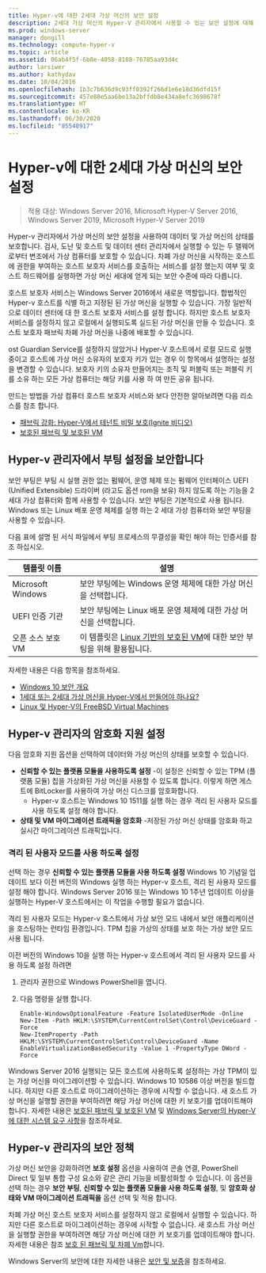 ```yaml
---
title: Hyper-v에 대한 2세대 가상 머신의 보안 설정
description: 2세대 가상 머신의 Hyper-V 관리자에서 사용할 수 있는 보안 설정에 대해 설명합니다.
ms.prod: windows-server
manager: dongill
ms.technology: compute-hyper-v
ms.topic: article
ms.assetid: 06ab4f5f-6b8e-4058-8108-76785aa93d4c
author: larsiwer
ms.author: kathydav
ms.date: 10/04/2016
ms.openlocfilehash: 1b3c7b636d9c93ff0392f266d1e6e18d36dfd15f
ms.sourcegitcommit: 457e88e5aa6be13a2bffdb8e434a8efc3698678f
ms.translationtype: HT
ms.contentlocale: ko-KR
ms.lasthandoff: 06/30/2020
ms.locfileid: "85548917"
---
```

# <a name="generation-2-virtual-machine-security-settings-for-hyper-v"></a>Hyper-v에 대한 2세대 가상 머신의 보안 설정

>적용 대상: Windows Server 2016, Microsoft Hyper-V Server 2016, Windows Server 2019, Microsoft Hyper-V Server 2019

Hyper-v 관리자에서 가상 머신의 보안 설정을 사용하여 데이터 및 가상 머신의 상태를 보호합니다. 검사, 도난 및 호스트 및 데이터 센터 관리자에서 실행할 수 있는 두 맬웨어로부터 변조에서 가상 컴퓨터를 보호할 수 있습니다. 차폐 가상 머신을 시작하는 호스트에 권한을 부여하는 호스트 보호자 서비스를 호출하는 서비스를 설정 했는지 여부 및 호스트 하드웨어를 실행하면 가상 머신 세대에 얻게 되는 보안 수준에 따라 다릅니다.  

호스트 보호자 서비스는 Windows Server 2016에서 새로운 역할입니다. 합법적인 Hyper-v 호스트를 식별 하고 지정된 된 가상 머신을 실행할 수 있습니다. 가장 일반적으로 데이터 센터에 대 한 호스트 보호자 서비스를 설정 합니다. 하지만 호스트 보호자 서비스를 설정하지 않고 로컬에서 실행되도록 실드된 가상 머신을 만들 수 있습니다. 호스트 보호자 패브릭 차폐 가상 머신을 나중에 배포할 수 있습니다.  

ost Guardian Service를 설정하지 않았거나 Hyper-V 호스트에서 로컬 모드로 실행 중이고 호스트에 가상 머신 소유자의 보호자 키가 있는 경우 이 항목에서 설명하는 설정을 변경할 수 있습니다.   보호자 키의 소유자 만들어지는 조직 및 퍼블릭 또는 퍼블릭 키를 소유 하는 모든 가상 컴퓨터는 해당 키를 사용 하 여 만든 공유 됩니다.  

만드는 방법을 가상 컴퓨터 호스트 보호자 서비스와 보다 안전한 알아보려면 다음 리소스를 참조 합니다.  

- [패브릭 강화: Hyper-V에서 테넌트 비밀 보호(Ignite 비디오)](https://go.microsoft.com/fwlink/?LinkId=746379)
- [보호된 패브릭 및 보호된 VM](https://go.microsoft.com/fwlink/?LinkId=746381)

## <a name="secure-boot-setting-in-hyper-v-manager"></a>Hyper-v 관리자에서 부팅 설정을 보안합니다  

보안 부팅은 부팅 시 실행 권한 없는 펌웨어, 운영 체제 또는 펌웨어 인터페이스 UEFI (Unified Extensible) 드라이버 (라고도 옵션 rom을 보유) 하지 않도록 하는 기능을 2 세대 가상 컴퓨터와 함께 사용할 수 있습니다. 보안 부팅은 기본적으로 사용 됩니다. Windows 또는 Linux 배포 운영 체제를 실행 하는 2 세대 가상 컴퓨터와 보안 부팅을 사용할 수 있습니다.  

다음 표에 설명 된 서식 파일에서 부팅 프로세스의 무결성을 확인 해야 하는 인증서를 참조 하십시오.  

|템플릿 이름|설명|  
|-----------------|---------------|  
|Microsoft Windows|보안 부팅에는 Windows 운영 체제에 대한 가상 머신을 선택합니다.|  
|UEFI 인증 기관|보안 부팅에는 Linux 배포 운영 체제에 대한 가상 머신을 선택합니다.|  
|오픈 소스 보호 VM|이 템플릿은 [Linux 기반의 보호된 VM](https://docs.microsoft.com/windows-server/security/guarded-fabric-shielded-vm/guarded-fabric-create-a-linux-shielded-vm-template)에 대한 보안 부팅을 위해 활용됩니다.|

자세한 내용은 다음 항목을 참조하세요.  

- [Windows 10 보안 개요](https://docs.microsoft.com/windows/security/threat-protection/overview-of-threat-mitigations-in-windows-10)  
- [1세대 또는 2세대 가상 머신을 Hyper-V에서 만들어야 하나요?](../plan/Should-I-create-a-generation-1-or-2-virtual-machine-in-Hyper-V.md)  
- [Linux 및 Hyper-V의 FreeBSD Virtual Machines](../Supported-Linux-and-FreeBSD-virtual-machines-for-Hyper-V-on-Windows.md)  

## <a name="encryption-support-settings-in-hyper-v-manager"></a>Hyper-v 관리자의 암호화 지원 설정

다음 암호화 지원 옵션을 선택하여 데이터와 가상 머신의 상태를 보호할 수 있습니다.  

- **신뢰할 수 있는 플랫폼 모듈을 사용하도록 설정** -이 설정은 신뢰할 수 있는 TPM (플랫폼 모듈) 칩을 가상화된 가상 머신을 사용할 수 있도록 합니다. 이렇게 하면 게스트에 BitLocker를 사용하여 가상 머신 디스크를 암호화합니다.
  - Hyper-v 호스트는 Windows 10 1511를 실행 하는 경우 격리 된 사용자 모드를 사용 하도록 설정 해야 합니다. 
- **상태 및 VM 마이그레이션 트래픽을 암호화** -저장된 가상 머신 상태를 암호화 하고 실시간 마이그레이션 트래픽입니다.

### <a name="enable-isolated-user-mode"></a>격리 된 사용자 모드를 사용 하도록 설정

선택 하는 경우 **신뢰할 수 있는 플랫폼 모듈을 사용 하도록 설정** Windows 10 기념일 업데이트 보다 이전 버전의 Windows 실행 하는 Hyper-v 호스트, 격리 된 사용자 모드를 설정 해야 합니다. Windows Server 2016 또는 Windows 10 1주년 업데이트 이상을 실행하는 Hyper-V 호스트에서는 이 작업을 수행할 필요가 없습니다.

격리 된 사용자 모드는 Hyper-v 호스트에서 가상 보안 모드 내에서 보안 애플리케이션을 호스팅하는 런타임 환경입니다. TPM 칩을 가상의 상태를 보호 하는 가상 보안 모드 사용 됩니다.  

이전 버전의 Windows 10을 실행 하는 Hyper-v 호스트에서 격리 된 사용자 모드를 사용 하도록 설정 하려면  

1.  관리자 권한으로 Windows PowerShell을 엽니다.  

2.  다음 명령을 실행 합니다.  

    ```  
    Enable-WindowsOptionalFeature -Feature IsolatedUserMode -Online  
    New-Item -Path HKLM:\SYSTEM\CurrentControlSet\Control\DeviceGuard -Force  
    New-ItemProperty -Path HKLM:\SYSTEM\CurrentControlSet\Control\DeviceGuard -Name EnableVirtualizationBasedSecurity -Value 1 -PropertyType DWord -Force  

    ```  

Windows Server 2016 실행되는 모든 호스트에 사용하도록 설정하는 가상 TPM이 있는 가상 머신을 마이그레이션할 수 있습니다. Windows 10 10586 이상 버전을 빌드합니다. 하지만 다른 호스트로 마이그레이션하는 경우에 시작할 수 없습니다. 새 호스트 가상 머신을 실행할 권한을 부여하려면 해당 가상 머신에 대한 키 보호기를 업데이트해야 합니다. 자세한 내용은 [보호된 패브릭 및 보호된 VM](https://go.microsoft.com/fwlink/?LinkId=746381) 및 [Windows Server의 Hyper-V에 대한 시스템 요구 사항](../System-requirements-for-Hyper-V-on-Windows.md)을 참조하세요.  

## <a name="security-policy-in-hyper-v-manager"></a>Hyper-v 관리자의 보안 정책  
가상 머신 보안을 강화하려면 **보호 설정** 옵션을 사용하여 콘솔 연결, PowerShell Direct 및 일부 통합 구성 요소와 같은 관리 기능을 비활성화할 수 있습니다. 이 옵션을 선택 하는 경우 **보안 부팅**, **신뢰할 수 있는 플랫폼 모듈을 사용 하도록 설정**, 및 **암호화 상태와 VM 마이그레이션 트래픽을** 옵션 선택 및 적용 합니다.   

차폐 가상 머신 호스트 보호자 서비스를 설정하지 않고 로컬에서 실행할 수 있습니다. 하지만 다른 호스트로 마이그레이션하는 경우에 시작할 수 없습니다. 새 호스트 가상 머신을 실행할 권한을 부여하려면 해당 가상 머신에 대한 키 보호기를 업데이트해야 합니다. 자세한 내용은 참조 [보호 된 패브릭 및 차폐 Vm](https://go.microsoft.com/fwlink/?LinkId=746381)합니다.  

Windows Server의 보안에 대한 자세한 내용은 [보안 및 보증](../../../security/Security-and-Assurance.yml)을 참조하세요.  
